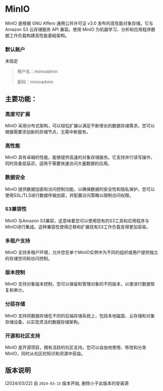 # MinIO

MinIO 是根据 GNU Affero 通用公共许可证 v3.0 发布的高性能对象存储。它与 Amazon S3 云存储服务 API 兼容。使用 MinIO
为机器学习、分析和应用程序数据工作负载构建高性能基础架构。

### 默认账户

未指定
> 用户名：minioadmin
>
> 密码：minioadmin

## 主要功能：

### 高度可扩展

MinIO 采用分布式架构，可以轻松扩展以满足不断增长的数据存储需求。您可以根据需要添加新的存储节点，无需中断服务。

### 高性能

MinIO 具有卓越的性能，能够提供高速的对象存储服务。它支持并行读写操作，同时具备低延迟，适用于需要快速访问大量数据的应用。

### 数据安全

MinIO 提供数据加密和访问控制功能，以确保数据的安全性和隐私保护。您可以使用SSL/TLS进行数据传输加密，并配置访问策略以限制访问权限。

### S3兼容性

MinIO 与Amazon S3兼容，这意味着您可以使用现有的S3工具和应用程序与MinIO进行集成。这种兼容性使得迁移和扩展现有S3工作负载变得更加容易。

### 多租户支持

MinIO 支持多租户环境，允许您在单个MinIO实例中为不同的组织或用户提供独立的存储空间和访问控制。

### 版本控制

MinIO 支持对象版本控制，您可以保留和管理对象的不同版本，以便进行数据恢复和审计。

### 分层存储

MinIO 支持将数据存储在不同的后端存储系统上，包括本地磁盘、云存储和对象存储设备，以实现灵活的数据存储架构。

### 开源和社区支持

MinIO 是开源项目，拥有活跃的社区支持。您可以自由地使用、修改和分发MinIO，同时从社区的知识和资源中获益。

## 版本说明

[2024/03/22] 自 `2024-03-15` 版本开始, 删除小于此版本的安装源

